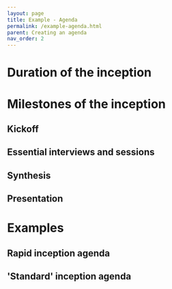 ```yaml
---
layout: page
title: Example - Agenda
permalink: /example-agenda.html
parent: Creating an agenda
nav_order: 2
---
```


# Duration of the inception

# Milestones of the inception

## Kickoff
## Essential interviews and sessions
## Synthesis
## Presentation

# Examples

## Rapid inception agenda

## 'Standard' inception agenda
